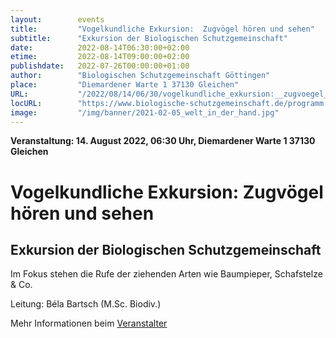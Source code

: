 ```yaml
---
layout:        events
title:         "Vogelkundliche Exkursion:  Zugvögel hören und sehen"
subtitle:      "Exkursion der Biologischen Schutzgemeinschaft"
date:          2022-08-14T06:30:00+02:00
etime:         2022-08-14T09:00:00+02:00
publishdate:   2022-07-26T00:00:00+01:00
author:        "Biologischen Schutzgemeinschaft Göttingen"
place:         "Diemardener Warte 1 37130 Gleichen"
URL:           "/2022/08/14/06/30/vogelkundliche_exkursion:__zugvoegel_hoeren_und_sehen"
locURL:        "https://www.biologische-schutzgemeinschaft.de/programm.html"
image:         "/img/banner/2021-02-05_welt_in_der_hand.jpg"
---
```


**Veranstaltung: 14. August 2022, 06:30 Uhr, Diemardener Warte 1 37130 Gleichen**

Vogelkundliche Exkursion:  Zugvögel hören und sehen
===========

Exkursion der Biologischen Schutzgemeinschaft
-----------
Im Fokus stehen die Rufe der ziehenden Arten wie Baumpieper, Schafstelze & Co.
 
Leitung: Béla Bartsch (M.Sc. Biodiv.) 

Mehr Informationen beim [Veranstalter](https://www.biologische-schutzgemeinschaft.de/programm.html)
